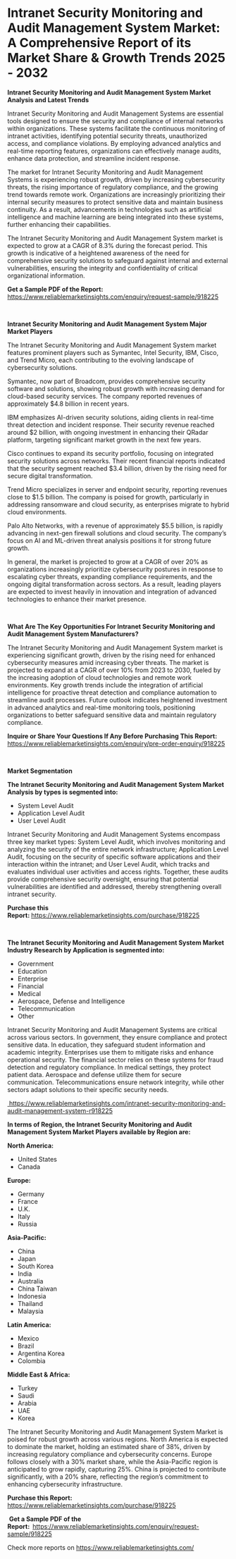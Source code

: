 <p><h1>Intranet Security Monitoring and Audit Management System Market: A Comprehensive Report of its Market Share & Growth Trends 2025 - 2032</h1></p><p><strong>Intranet Security Monitoring and Audit Management System Market Analysis and Latest Trends</strong></p>
<p><p>Intranet Security Monitoring and Audit Management Systems are essential tools designed to ensure the security and compliance of internal networks within organizations. These systems facilitate the continuous monitoring of intranet activities, identifying potential security threats, unauthorized access, and compliance violations. By employing advanced analytics and real-time reporting features, organizations can effectively manage audits, enhance data protection, and streamline incident response.</p><p>The market for Intranet Security Monitoring and Audit Management Systems is experiencing robust growth, driven by increasing cybersecurity threats, the rising importance of regulatory compliance, and the growing trend towards remote work. Organizations are increasingly prioritizing their internal security measures to protect sensitive data and maintain business continuity. As a result, advancements in technologies such as artificial intelligence and machine learning are being integrated into these systems, further enhancing their capabilities.</p><p>The Intranet Security Monitoring and Audit Management System market is expected to grow at a CAGR of 8.3% during the forecast period. This growth is indicative of a heightened awareness of the need for comprehensive security solutions to safeguard against internal and external vulnerabilities, ensuring the integrity and confidentiality of critical organizational information.</p></p>
<p><strong>Get a Sample PDF of the Report:&nbsp;</strong> <a href="https://www.reliablemarketinsights.com/enquiry/request-sample/918225?utm_campaign=1166&utm_medium=2&utm_source=Github&utm_content=ia&utm_term=07032025&utm_id=intranet-security-monitoring-and-audit-management-system">https://www.reliablemarketinsights.com/enquiry/request-sample/918225</a></p>
<p>&nbsp;</p>
<p><strong>Intranet Security Monitoring and Audit Management System Major Market Players</strong></p>
<p><p>The Intranet Security Monitoring and Audit Management System market features prominent players such as Symantec, Intel Security, IBM, Cisco, and Trend Micro, each contributing to the evolving landscape of cybersecurity solutions. </p><p>Symantec, now part of Broadcom, provides comprehensive security software and solutions, showing robust growth with increasing demand for cloud-based security services. The company reported revenues of approximately $4.8 billion in recent years.</p><p>IBM emphasizes AI-driven security solutions, aiding clients in real-time threat detection and incident response. Their security revenue reached around $2 billion, with ongoing investment in enhancing their QRadar platform, targeting significant market growth in the next few years.</p><p>Cisco continues to expand its security portfolio, focusing on integrated security solutions across networks. Their recent financial reports indicated that the security segment reached $3.4 billion, driven by the rising need for secure digital transformation.</p><p>Trend Micro specializes in server and endpoint security, reporting revenues close to $1.5 billion. The company is poised for growth, particularly in addressing ransomware and cloud security, as enterprises migrate to hybrid cloud environments.</p><p>Palo Alto Networks, with a revenue of approximately $5.5 billion, is rapidly advancing in next-gen firewall solutions and cloud security. The company’s focus on AI and ML-driven threat analysis positions it for strong future growth.</p><p>In general, the market is projected to grow at a CAGR of over 20% as organizations increasingly prioritize cybersecurity postures in response to escalating cyber threats, expanding compliance requirements, and the ongoing digital transformation across sectors. As a result, leading players are expected to invest heavily in innovation and integration of advanced technologies to enhance their market presence.</p></p>
<p>&nbsp;</p>
<p><strong>What Are The Key Opportunities For Intranet Security Monitoring and Audit Management System Manufacturers?</strong></p>
<p><p>The Intranet Security Monitoring and Audit Management System market is experiencing significant growth, driven by the rising need for enhanced cybersecurity measures amid increasing cyber threats. The market is projected to expand at a CAGR of over 10% from 2023 to 2030, fueled by the increasing adoption of cloud technologies and remote work environments. Key growth trends include the integration of artificial intelligence for proactive threat detection and compliance automation to streamline audit processes. Future outlook indicates heightened investment in advanced analytics and real-time monitoring tools, positioning organizations to better safeguard sensitive data and maintain regulatory compliance.</p></p>
<p><strong>Inquire or Share Your Questions If Any Before Purchasing This Report:</strong> <a href="https://www.reliablemarketinsights.com/enquiry/pre-order-enquiry/918225?utm_campaign=1166&utm_medium=2&utm_source=Github&utm_content=ia&utm_term=07032025&utm_id=intranet-security-monitoring-and-audit-management-system">https://www.reliablemarketinsights.com/enquiry/pre-order-enquiry/918225</a></p>
<p>&nbsp;</p>
<p><strong>Market Segmentation</strong></p>
<p><strong>The Intranet Security Monitoring and Audit Management System Market Analysis by types is segmented into:</strong></p>
<p><ul><li>System Level Audit</li><li>Application Level Audit</li><li>User Level Audit</li></ul></p>
<p><p>Intranet Security Monitoring and Audit Management Systems encompass three key market types: System Level Audit, which involves monitoring and analyzing the security of the entire network infrastructure; Application Level Audit, focusing on the security of specific software applications and their interaction within the intranet; and User Level Audit, which tracks and evaluates individual user activities and access rights. Together, these audits provide comprehensive security oversight, ensuring that potential vulnerabilities are identified and addressed, thereby strengthening overall intranet security.</p></p>
<p><strong>Purchase this Report:&nbsp;</strong><a href="https://www.reliablemarketinsights.com/purchase/918225?utm_campaign=1166&utm_medium=2&utm_source=Github&utm_content=ia&utm_term=07032025&utm_id=intranet-security-monitoring-and-audit-management-system">https://www.reliablemarketinsights.com/purchase/918225</a></p>
<p>&nbsp;</p>
<p><strong>The Intranet Security Monitoring and Audit Management System Market Industry Research by Application is segmented into:</strong></p>
<p><ul><li>Government</li><li>Education</li><li>Enterprise</li><li>Financial</li><li>Medical</li><li>Aerospace, Defense and Intelligence</li><li>Telecommunication</li><li>Other</li></ul></p>
<p><p>Intranet Security Monitoring and Audit Management Systems are critical across various sectors. In government, they ensure compliance and protect sensitive data. In education, they safeguard student information and academic integrity. Enterprises use them to mitigate risks and enhance operational security. The financial sector relies on these systems for fraud detection and regulatory compliance. In medical settings, they protect patient data. Aerospace and defense utilize them for secure communication. Telecommunications ensure network integrity, while other sectors adapt solutions to their specific security needs.</p></p>
<p><a href="https://www.reliablemarketinsights.com/intranet-security-monitoring-and-audit-management-system-r918225?utm_campaign=1166&utm_medium=2&utm_source=Github&utm_content=ia&utm_term=07032025&utm_id=intranet-security-monitoring-and-audit-management-system">&nbsp;https://www.reliablemarketinsights.com/intranet-security-monitoring-and-audit-management-system-r918225</a></p>
<p><strong>In terms of Region, the Intranet Security Monitoring and Audit Management System Market Players available by Region are:</strong></p>
<p>
    <p> <strong> North America: </strong>
        <ul>
            <li>United States</li>
            <li>Canada</li>
        </ul>
        </p> 
    <p> <strong> Europe: </strong>
        <ul>
            <li>Germany</li>
            <li>France</li>
            <li>U.K.</li>
            <li>Italy</li>
            <li>Russia</li>
        </ul>
        </p> 
    <p> <strong> Asia-Pacific: </strong>
        <ul>
            <li>China</li>
            <li>Japan</li>
            <li>South Korea</li>
            <li>India</li>
            <li>Australia</li>
            <li>China Taiwan</li>
            <li>Indonesia</li>
            <li>Thailand</li>
            <li>Malaysia</li>
        </ul>
        </p> 
    <p> <strong> Latin America: </strong>
        <ul>
            <li>Mexico</li>
            <li>Brazil</li>
            <li>Argentina Korea</li>
            <li>Colombia</li>
        </ul>
        </p> 
    <p> <strong> Middle East & Africa: </strong>
        <ul>
            <li>Turkey</li>
            <li>Saudi</li>
            <li>Arabia</li>
            <li>UAE</li>
            <li>Korea</li>
        </ul>
    </p>
    </p>
<p><p>The Intranet Security Monitoring and Audit Management System Market is poised for robust growth across various regions. North America is expected to dominate the market, holding an estimated share of 38%, driven by increasing regulatory compliance and cybersecurity concerns. Europe follows closely with a 30% market share, while the Asia-Pacific region is anticipated to grow rapidly, capturing 25%. China is projected to contribute significantly, with a 20% share, reflecting the region’s commitment to enhancing cybersecurity infrastructure.</p></p>
<p><strong>Purchase this Report: </strong><a href="https://www.reliablemarketinsights.com/purchase/918225?utm_campaign=1166&utm_medium=2&utm_source=Github&utm_content=ia&utm_term=07032025&utm_id=intranet-security-monitoring-and-audit-management-system">https://www.reliablemarketinsights.com/purchase/918225</a></p>
<p>&nbsp;<strong>Get a Sample PDF of the Report:&nbsp;&nbsp;</strong><a href="https://www.reliablemarketinsights.com/enquiry/request-sample/918225?utm_campaign=1166&utm_medium=2&utm_source=Github&utm_content=ia&utm_term=07032025&utm_id=intranet-security-monitoring-and-audit-management-system">https://www.reliablemarketinsights.com/enquiry/request-sample/918225</a></p>
<p><strong></strong></p>
<p>Check more reports on <a href="https://www.reliablemarketinsights.com/?utm_campaign=1166&utm_medium=2&utm_source=Github&utm_content=ia&utm_term=07032025&utm_id=intranet-security-monitoring-and-audit-management-system">https://www.reliablemarketinsights.com/</a></p>
